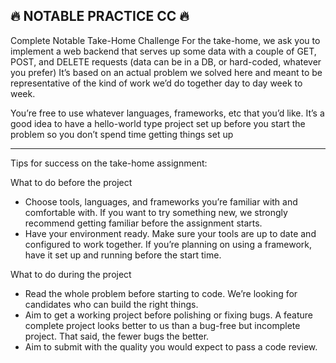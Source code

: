 ## 🔥 NOTABLE PRACTICE CC 🔥

Complete Notable Take-Home Challenge
For the take-home, we ask you to implement a web backend that serves up some data with a couple of GET, POST, and DELETE requests (data can be in a DB, or hard-coded, whatever you prefer) It’s based on an actual problem we solved here and meant to be representative of the kind of work we’d do together day to day week to week.

You’re free to use whatever languages, frameworks, etc that you’d like. It’s a good idea to have a hello-world type project set up before you start the problem so you don’t spend time getting things set up

---

Tips for success on the take-home assignment:

What to do before the project

- Choose tools, languages, and frameworks you’re familiar with and comfortable with. If you want to try something new, we strongly recommend getting familiar before the assignment starts.
- Have your environment ready. Make sure your tools are up to date and configured to work together.
  If you’re planning on using a framework, have it set up and running before the start time.

What to do during the project

- Read the whole problem before starting to code. We’re looking for candidates who can build the right things.
- Aim to get a working project before polishing or fixing bugs. A feature complete project looks better to us than a bug-free but incomplete project. That said, the fewer bugs the better.
- Aim to submit with the quality you would expect to pass a code review.
